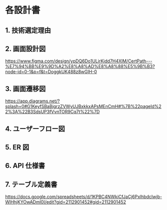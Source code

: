 # 各設計書
## 1. 技術選定理由

## 2. 画面設計図
https://www.figma.com/design/ypDQ6Do1ULirKjdd7H4XlM/CertPath---%E7%94%BB%E9%9D%A2%E8%A8%AD%E8%A8%88%E5%9B%B3?node-id=0-1&p=f&t=DoggkUK488z8wGIH-0

## 3. 画面遷移図
https://app.diagrams.net/?splash=0#G1KeyfSBaBjgrzZVWyUJBxkkxAPsMEnCmH#%7B%22pageId%22%3A%22B3SdsUP3fVvnTOR9Cq7t%22%7D

## 4. ユーザーフロー図

## 5. ER 図

## 6. API 仕様書

## 7. テーブル定義書
https://docs.google.com/spreadsheets/d/1KPBC4NWkiCfJaCj6PxlhbdcIwjb-WlHhjKYOwADml0I/edit?gid=2112901452#gid=2112901452